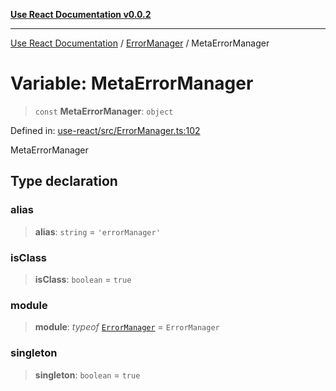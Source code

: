 [**Use React Documentation v0.0.2**](../../README.md)

***

[Use React Documentation](../../modules.md) / [ErrorManager](../README.md) / MetaErrorManager

# Variable: MetaErrorManager

> `const` **MetaErrorManager**: `object`

Defined in: [use-react/src/ErrorManager.ts:102](https://github.com/stonemjs/use-react/blob/4786d31a3beb1c9f15eb30e2c9c2b12c786b755a/src/ErrorManager.ts#L102)

MetaErrorManager

## Type declaration

### alias

> **alias**: `string` = `'errorManager'`

### isClass

> **isClass**: `boolean` = `true`

### module

> **module**: *typeof* [`ErrorManager`](../classes/ErrorManager.md) = `ErrorManager`

### singleton

> **singleton**: `boolean` = `true`
